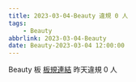 ```yaml
---
title: 2023-03-04-Beauty 違規 0 人
tags:
    - Beauty
abbrlink: 2023-03-04-Beauty
date: Beauty-2023-03-04 12:00:00
---
```

Beauty 板 [板規連結](https://www.ptt.cc/bbs/Beauty/M.1630069980.A.84B.html)
昨天違規 0 人
